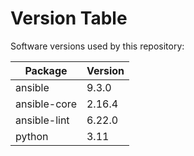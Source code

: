 # Version Table

Software versions used by this repository:

| Package        | Version   |
| -------------- | --------- |
| ansible        | 9.3.0     |
| ansible-core   | 2.16.4    |
| ansible-lint   | 6.22.0    |
| python         | 3.11      |
